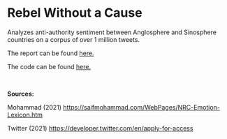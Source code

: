 # Rebel Without a Cause

Analyzes anti-authority sentiment between Anglosphere and Sinosphere countries on a corpus of over 1 million tweets.

The report can be found [here.](Rebel-Without-a-Cause.md)

The code can be found [here.](Rebel-Without-a-Cause.Rmd)

<br/>

**Sources:**

Mohammad (2021) https://saifmohammad.com/WebPages/NRC-Emotion-Lexicon.htm

Twitter (2021) https://developer.twitter.com/en/apply-for-access
